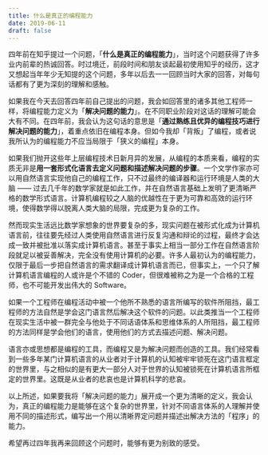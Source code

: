 ```yaml
---
title: 什么是真正的编程能力
date: 2019-06-11
draft: false
---
```


四年前在知乎提过一个问题，「**什么是真正的编程能力**」，当时这个问题获得了许多业内前辈的热诚回答。时过境迁，前段时间和朋友谈起最初使用知乎的经历，这才又想起当年年少无知提的这个问题，多年以后去一一回顾当时大家的回答，对每句话都有了更为深刻的理解和感触。

如果我在今天去回答四年前自己提出的问题，我会如回答里的诸多其他工程师一样，将编程能力定义为「**解决问题的能力**」。在不同职业阶段对这话的理解可能会大有不同。在四年前，我会认为这句话的意思是「**通过熟练且优异的编程技巧进行解决问题的能力**」，着重点依旧在编程本身。但如今我却「背叛」了编程，或者说我所认为的编程能力不应当局限于「狭义的编程」本身。

如果我们抛开这些年上层编程技术日新月异的发展，从编程的本质来看，编程的实质无非是**用一套形式化语言去定义问题和描述解决问题的步骤**。一个文学作家亦可以用自然语言实现他自己的编程工作，只不过最终的编译器和运行环境是人类的大脑 —— 过去几千年的数学家就是如此工作，并在自然语言基础上发明了更清晰严格的数学形式语言。计算机编程较之人脑的优越性在于更为可靠和高效的运行环境，使得数学得以脱离人类大脑的局限，完成更为复杂的工作。

然而现实生活远比数学家想象的世界要复杂的多，现实问题在被形式化成为计算机语言前，往往要先经过人类使用自然语言进行反复沟通和辩论的过程，最终才会达成一致并被批准以落实成计算机语言。甚至于事实上相当一部分工作在自然语言阶段就足以被妥善解决，完全没有使用计算机的必要。许多人最初认为的编程能力，仅限于最后一步把自然语言的需求翻译成计算机语言而已，但事实上，一个只了解计算机语言编程的人或许是个不错的 Coder，但很难被称之为是一个合格的工程师，也不可能开发出伟大的 Software。

如果一个工程师在编程活动中被一个他所不熟悉的语言所编写的软件所阻挡，最工程师的方法自然是学会这门语言然后解决这个软件的问题。以此类推当一个工程师在现实生活中被一群完全与他处于不同话语体系和思维体系的人所阻挡，最工程师的方法同样是学会他们的语言，使用他们的方式去描述问题、解决问题。

语言亦或思想都是编程的工具，而编程又是为解决问题而创造的工具。我们经常看到一些多年某门计算机语言的从业者对于计算机的认知被牢牢锁死在这门语言框定的世界里，与之相似的是有更大一部分人对于世界的认知被锁死在计算机语言所框定的世界里。这既是从业者的悲哀也是计算机科学的悲哀。

以上所述，如果要我将「解决问题的能力」展开成一个更为清晰的定义，我会认为，真正的编程能力是能够在这个复杂的世界里，针对不同语言体系的人理解并使用不同的描述形式，编写出一个用以清晰界定问题并描述出解决方法的「程序」的能力。

希望再过四年我再来回顾这个问题时，能够有更为别致的感受。
